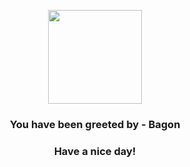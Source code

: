 <p align="center">
            <img src="https://raw.githubusercontent.com/PokeAPI/sprites/master/sprites/pokemon/371.png" width="150" height="150">
          </p>
          <h3 align="center">You have been greeted by - <b>Bagon</b></h3>
          <h3 align="center">Have a nice day!</h3>
        